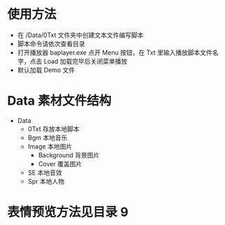 # 使用方法

- 在 /Data/0Txt 文件夹中创建文本文件编写脚本
- 脚本命令请依次查看目录
- 打开播放器 baplayer.exe 点开 Menu 按钮，在 Txt 里输入播放脚本文件名字，点击 Load 加载完毕后关闭菜单播放
- 默认加载 Demo 文件

# Data 素材文件结构

- Data
  - 0Txt 存放本地脚本
  - Bgm 本地音乐
  - Image 本地图片
    - Background 背景图片
    - Cover 覆盖图片
  - SE 本地音效
  - Spr 本地人物

# 表情预览方法见目录 9
